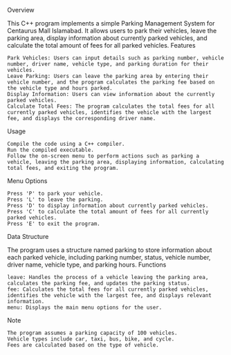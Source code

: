 Overview

This C++ program implements a simple Parking Management System for Centaurus Mall Islamabad. It allows users to park their vehicles, leave the parking area, display information about currently parked vehicles, and calculate the total amount of fees for all parked vehicles.
Features

    Park Vehicles: Users can input details such as parking number, vehicle number, driver name, vehicle type, and parking duration for their vehicles.
    Leave Parking: Users can leave the parking area by entering their vehicle number, and the program calculates the parking fee based on the vehicle type and hours parked.
    Display Information: Users can view information about the currently parked vehicles.
    Calculate Total Fees: The program calculates the total fees for all currently parked vehicles, identifies the vehicle with the largest fee, and displays the corresponding driver name.

Usage

    Compile the code using a C++ compiler.
    Run the compiled executable.
    Follow the on-screen menu to perform actions such as parking a vehicle, leaving the parking area, displaying information, calculating total fees, and exiting the program.

Menu Options

    Press 'P' to park your vehicle.
    Press 'L' to leave the parking.
    Press 'D' to display information about currently parked vehicles.
    Press 'C' to calculate the total amount of fees for all currently parked vehicles.
    Press 'E' to exit the program.

Data Structure

The program uses a structure named parking to store information about each parked vehicle, including parking number, status, vehicle number, driver name, vehicle type, and parking hours.
Functions

    leave: Handles the process of a vehicle leaving the parking area, calculates the parking fee, and updates the parking status.
    fee: Calculates the total fees for all currently parked vehicles, identifies the vehicle with the largest fee, and displays relevant information.
    menu: Displays the main menu options for the user.

Note

    The program assumes a parking capacity of 100 vehicles.
    Vehicle types include car, taxi, bus, bike, and cycle.
    Fees are calculated based on the type of vehicle.